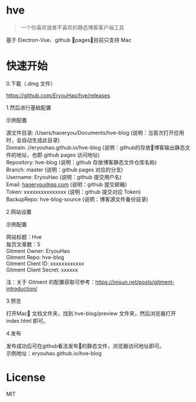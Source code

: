 # hve

> 一个你喜欢或者不喜欢的静态博客客户端工具

基于 Electron-Vue、github pages，目前只支持 Mac

# 快速开始
0.下载（.dmg 文件）

https://github.com/EryouHao/hve/releases

1.然后进行基础配置

示例配置

源文件目录: /Users/haoeryou/Documents/hve-blog (说明：当首次打开应用时，会自动生成此目录)  
Domain: //eryouhao.github.io/hve-blog (说明：github的存放博客输出静态文件的地址，也即 github pages 访问地址)  
Repository: hve-blog (说明：github 存放博客静态文件仓库名称)  
Branch: master (说明：github pages 对应的分支)  
Username: EryouHao (说明：github 提交用户名)  
Email: haoeryou@qq.com (说明：github 提交邮箱)  
Token: xxxxxxxxxxxxxxx (说明：github 提交对应 Token)  
BackupRepo: hve-blog-source (说明：博客源文件备份目录)  

2.网站设置

示例配置

网站标题：Hve  
每页文章数：5  
Gitment Owner: EryouHao  
Gitment Repo: hve-blog  
Gitment Client ID: xxxxxxxxxxxx  
Gitment Client Secret: xxxxxx  

注：关于 Gitment 的配置获取可参考：https://imsun.net/posts/gitment-introduction/

3.预览

打开Mac 文档文件夹，找到 hve-blog/preview 文件夹，然后浏览器打开 index.html 即可。

4.发布

发布成功后可在github看法发布的静态文件，浏览器访问地址即可。  
示例地址：eryouhao.github.io/hve-blog

# License

  MIT